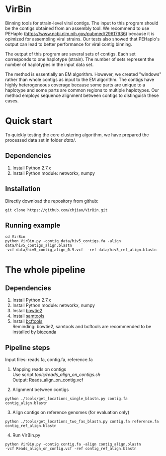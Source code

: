 # VirBin   
Binning tools for strain-level viral contigs. The input to this program should be the contigs obtained from an assembly tool. We recommend to use PEHaplo (https://www.ncbi.nlm.nih.gov/pubmed/29617936) because it is opimized for assembling viral strains. Our tests also showed that PEHaplo's output can lead to better performance for viral contig binning. 

The output of this program are several sets of contigs. Each set corresponds to one haplotype (strain). The number of sets represent the number of haplotypes in the input data set. 

The method is essentially an EM algorithm. However, we created "windows" rather than whole contigs as input to the EM algorithm. The contigs have highly heterogeneous coverage because some parts are unique to a haplotype and some parts are common regions to multiple haplotypes. Our method employs sequence alignment between contigs to distinguish these cases. 

# Quick start
To quickly testing the core clustering algorithm, we have prepared the processed data set in folder *data/*.

## Dependencies
1. Install Python 2.7.x
2. Install Python module: networkx, numpy

## Installation 
Directly download the repository from github:   
```
git clone https://github.com/chjiao/VirBin.git
```

## Running example
```
cd VirBin   
python VirBin.py -contig data/hiv5_contigs.fa -align data/hiv5_contigs_align.blastn 
-vcf data/hiv5_contig_align_0.9.vcf  -ref data/hiv5_ref_align.blastn   
```

# The whole pipeline   
## Dependencies
1. Install Python 2.7.x
2. Install Python module: networkx, numpy
3. Install [bowtie2](http://bowtie-bio.sourceforge.net/bowtie2/index.shtml)    
4. Install [samtools](http://samtools.sourceforge.net/)   
5. Install [bcftools](https://samtools.github.io/bcftools/)   
Reminding: bowtie2, samtools and bcftools are recommended to be installed by [bioconda](https://bioconda.github.io/)   

## Pipeline steps
Input files: reads.fa, contig.fa, reference.fa   
1. Mapping reads on contigs   
Use script *tools/reads_align_on_contigs.sh*   
Output: Reads\_align\_on\_contig.vcf

2. Alignment between contigs
```
python ./tools/get_locations_single_blastn.py contig.fa contig_align.blastn
```

3. Align contigs on reference genomes (for evaluation only)   
```
python ./tools/get_locations_two_fas_blastn.py contig.fa reference.fa contig_ref_align.blastn
```

4. Run VirBin.py
```
python VirBin.py -contig contig.fa -align contig_align.blastn 
-vcf Reads_align_on_contig.vcf -ref contig_ref_align.blastn
```



